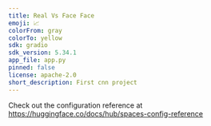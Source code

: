 ```yaml
---
title: Real Vs Face Face
emoji: 📈
colorFrom: gray
colorTo: yellow
sdk: gradio
sdk_version: 5.34.1
app_file: app.py
pinned: false
license: apache-2.0
short_description: First cnn project
---
```


Check out the configuration reference at https://huggingface.co/docs/hub/spaces-config-reference
